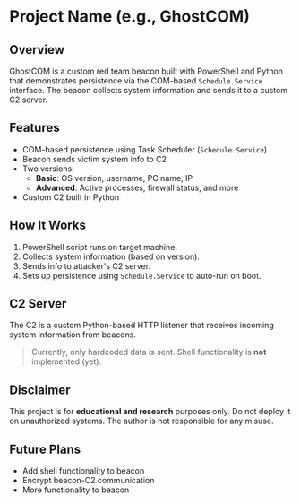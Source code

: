 # Project Name (e.g., GhostCOM)

## Overview
GhostCOM is a custom red team beacon built with PowerShell and Python that demonstrates persistence via the COM-based `Schedule.Service` interface. The beacon collects system information and sends it to a custom C2 server.

## Features
- COM-based persistence using Task Scheduler (`Schedule.Service`)
- Beacon sends victim system info to C2
- Two versions:
  - **Basic**: OS version, username, PC name, IP
  - **Advanced**: Active processes, firewall status, and more
- Custom C2 built in Python

## How It Works
1. PowerShell script runs on target machine.
2. Collects system information (based on version).
3. Sends info to attacker's C2 server.
4. Sets up persistence using `Schedule.Service` to auto-run on boot.

## C2 Server
The C2 is a custom Python-based HTTP listener that receives incoming system information from beacons.

> Currently, only hardcoded data is sent. Shell functionality is **not** implemented (yet).

## Disclaimer
This project is for **educational and research** purposes only. Do not deploy it on unauthorized systems. The author is not responsible for any misuse.

## Future Plans
- Add shell functionality to beacon
- Encrypt beacon-C2 communication
- More functionality to beacon
